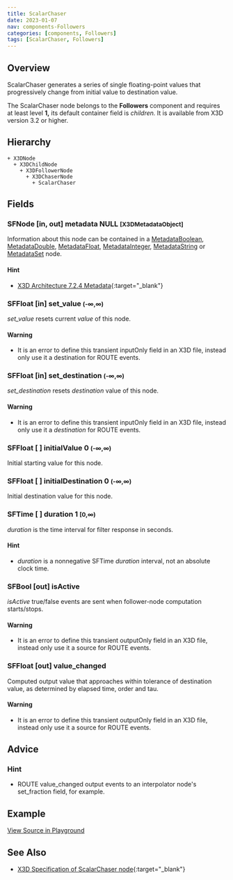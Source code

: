```yaml
---
title: ScalarChaser
date: 2023-01-07
nav: components-Followers
categories: [components, Followers]
tags: [ScalarChaser, Followers]
---
```

<style>
.post h3 {
  word-spacing: 0.2em;
}
</style>

## Overview

ScalarChaser generates a series of single floating-point values that progressively change from initial value to destination value.

The ScalarChaser node belongs to the **Followers** component and requires at least level **1,** its default container field is *children.* It is available from X3D version 3.2 or higher.

## Hierarchy

```
+ X3DNode
  + X3DChildNode
    + X3DFollowerNode
      + X3DChaserNode
        + ScalarChaser
```

## Fields

### SFNode [in, out] **metadata** NULL <small>[X3DMetadataObject]</small>

Information about this node can be contained in a [MetadataBoolean](/x_ite/components/core/metadataboolean/), [MetadataDouble](/x_ite/components/core/metadatadouble/), [MetadataFloat](/x_ite/components/core/metadatafloat/), [MetadataInteger](/x_ite/components/core/metadatainteger/), [MetadataString](/x_ite/components/core/metadatastring/) or [MetadataSet](/x_ite/components/core/metadataset/) node.

#### Hint

- [X3D Architecture 7.2.4 Metadata](https://www.web3d.org/specifications/X3Dv4Draft/ISO-IEC19775-1v4-IS.proof//Part01/components/core.html#Metadata){:target="_blank"}

### SFFloat [in] **set_value** <small>(-∞,∞)</small>

*set_value* resets current *value* of this node.

#### Warning

- It is an error to define this transient inputOnly field in an X3D file, instead only use it a destination for ROUTE events.

### SFFloat [in] **set_destination** <small>(-∞,∞)</small>

*set_destination* resets *destination* value of this node.

#### Warning

- It is an error to define this transient inputOnly field in an X3D file, instead only use it a *destination* for ROUTE events.

### SFFloat [ ] **initialValue** 0 <small>(-∞,∞)</small>

Initial starting value for this node.

### SFFloat [ ] **initialDestination** 0 <small>(-∞,∞)</small>

Initial destination value for this node.

### SFTime [ ] **duration** 1 <small>[0,∞)</small>

*duration* is the time interval for filter response in seconds.

#### Hint

- *duration* is a nonnegative SFTime *duration* interval, not an absolute clock time.

### SFBool [out] **isActive**

*isActive* true/false events are sent when follower-node computation starts/stops.

#### Warning

- It is an error to define this transient outputOnly field in an X3D file, instead only use it a source for ROUTE events.

### SFFloat [out] **value_changed**

Computed output value that approaches within tolerance of destination value, as determined by elapsed time, order and tau.

#### Warning

- It is an error to define this transient outputOnly field in an X3D file, instead only use it a source for ROUTE events.

## Advice

### Hint

- ROUTE value_changed output events to an interpolator node's set_fraction field, for example.

## Example

<x3d-canvas src="https://create3000.github.io/media/examples/Followers/ScalarChaser/ScalarChaser.x3d" update="auto"></x3d-canvas>

[View Source in Playground](/x_ite/playground/?url=https://create3000.github.io/media/examples/Followers/ScalarChaser/ScalarChaser.x3d)

## See Also

- [X3D Specification of ScalarChaser node](https://www.web3d.org/documents/specifications/19775-1/V4.0/Part01/components/followers.html#ScalarChaser){:target="_blank"}

